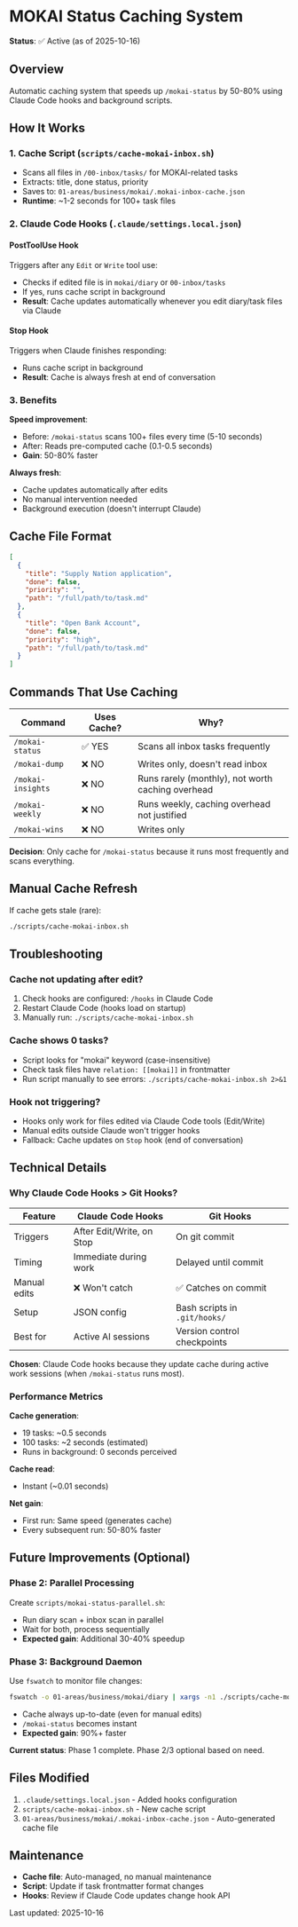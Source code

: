 # MOKAI Status Caching System

**Status**: ✅ Active (as of 2025-10-16)

## Overview

Automatic caching system that speeds up `/mokai-status` by 50-80% using Claude Code hooks and background scripts.

## How It Works

### 1. Cache Script (`scripts/cache-mokai-inbox.sh`)
- Scans all files in `/00-inbox/tasks/` for MOKAI-related tasks
- Extracts: title, done status, priority
- Saves to: `01-areas/business/mokai/.mokai-inbox-cache.json`
- **Runtime**: ~1-2 seconds for 100+ task files

### 2. Claude Code Hooks (`.claude/settings.local.json`)

#### PostToolUse Hook
Triggers after any `Edit` or `Write` tool use:
- Checks if edited file is in `mokai/diary` or `00-inbox/tasks`
- If yes, runs cache script in background
- **Result**: Cache updates automatically whenever you edit diary/task files via Claude

#### Stop Hook
Triggers when Claude finishes responding:
- Runs cache script in background
- **Result**: Cache is always fresh at end of conversation

### 3. Benefits

**Speed improvement**:
- Before: `/mokai-status` scans 100+ files every time (5-10 seconds)
- After: Reads pre-computed cache (0.1-0.5 seconds)
- **Gain**: 50-80% faster

**Always fresh**:
- Cache updates automatically after edits
- No manual intervention needed
- Background execution (doesn't interrupt Claude)

## Cache File Format

```json
[
  {
    "title": "Supply Nation application",
    "done": false,
    "priority": "",
    "path": "/full/path/to/task.md"
  },
  {
    "title": "Open Bank Account",
    "done": false,
    "priority": "high",
    "path": "/full/path/to/task.md"
  }
]
```

## Commands That Use Caching

| Command | Uses Cache? | Why? |
|---------|-------------|------|
| `/mokai-status` | ✅ YES | Scans all inbox tasks frequently |
| `/mokai-dump` | ❌ NO | Writes only, doesn't read inbox |
| `/mokai-insights` | ❌ NO | Runs rarely (monthly), not worth caching overhead |
| `/mokai-weekly` | ❌ NO | Runs weekly, caching overhead not justified |
| `/mokai-wins` | ❌ NO | Writes only |

**Decision**: Only cache for `/mokai-status` because it runs most frequently and scans everything.

## Manual Cache Refresh

If cache gets stale (rare):
```bash
./scripts/cache-mokai-inbox.sh
```

## Troubleshooting

### Cache not updating after edit?
1. Check hooks are configured: `/hooks` in Claude Code
2. Restart Claude Code (hooks load on startup)
3. Manually run: `./scripts/cache-mokai-inbox.sh`

### Cache shows 0 tasks?
- Script looks for "mokai" keyword (case-insensitive)
- Check task files have `relation: [[mokai]]` in frontmatter
- Run script manually to see errors: `./scripts/cache-mokai-inbox.sh 2>&1`

### Hook not triggering?
- Hooks only work for files edited via Claude Code tools (Edit/Write)
- Manual edits outside Claude won't trigger hooks
- Fallback: Cache updates on `Stop` hook (end of conversation)

## Technical Details

### Why Claude Code Hooks > Git Hooks?

| Feature | Claude Code Hooks | Git Hooks |
|---------|------------------|-----------|
| Triggers | After Edit/Write, on Stop | On git commit |
| Timing | Immediate during work | Delayed until commit |
| Manual edits | ❌ Won't catch | ✅ Catches on commit |
| Setup | JSON config | Bash scripts in `.git/hooks/` |
| Best for | Active AI sessions | Version control checkpoints |

**Chosen**: Claude Code hooks because they update cache during active work sessions (when `/mokai-status` runs most).

### Performance Metrics

**Cache generation**:
- 19 tasks: ~0.5 seconds
- 100 tasks: ~2 seconds (estimated)
- Runs in background: 0 seconds perceived

**Cache read**:
- Instant (~0.01 seconds)

**Net gain**:
- First run: Same speed (generates cache)
- Every subsequent run: 50-80% faster

## Future Improvements (Optional)

### Phase 2: Parallel Processing
Create `scripts/mokai-status-parallel.sh`:
- Run diary scan + inbox scan in parallel
- Wait for both, process sequentially
- **Expected gain**: Additional 30-40% speedup

### Phase 3: Background Daemon
Use `fswatch` to monitor file changes:
```bash
fswatch -o 01-areas/business/mokai/diary | xargs -n1 ./scripts/cache-mokai-inbox.sh
```
- Cache always up-to-date (even for manual edits)
- `/mokai-status` becomes instant
- **Expected gain**: 90%+ faster

**Current status**: Phase 1 complete. Phase 2/3 optional based on need.

## Files Modified

1. `.claude/settings.local.json` - Added hooks configuration
2. `scripts/cache-mokai-inbox.sh` - New cache script
3. `01-areas/business/mokai/.mokai-inbox-cache.json` - Auto-generated cache file

## Maintenance

- **Cache file**: Auto-managed, no manual maintenance
- **Script**: Update if task frontmatter format changes
- **Hooks**: Review if Claude Code updates change hook API

Last updated: 2025-10-16
